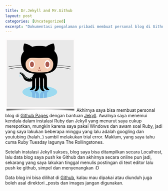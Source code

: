 ```yaml
---
title: Dr.Jekyll and Mr.Github
layout: post
categories: [Uncategorized]
excerpt: "Dokumentasi pengalaman pribadi membuat personal blog di Github Pages dengan bantuan Jekyll."
---
```

<a href="https://github.com/timbul/timbul.github.com"><img class="kiri" alt="Octocat" src="/images/octocat.png"></a>
Akhirnya saya bisa membuat personal blog di [Github Pages][1] dengan bantuan [Jekyll][2]. Awalnya saya menemui kendala dalam instalasi Ruby dan Jekyll yang menurut saya cukup merepotkan, mungkin karena saya pakai Windows dan awam soal Ruby, jadi yang saya lakukan beberapa minggu yang lalu adalah googling dan youtubing (halah..) sambil melakukan trial error. Maklum, yang saya tahu cuma Ruby Tuesday lagunya The Rollingstones.

Setelah instalasi Jekyll sukses, blog saya bisa ditampilkan secara Localhost, lalu data blog saya push ke Github dan akhirnya secara online pun jadi, sekarang yang saya lakukan tinggal menulis postingan di text editor lalu push ke github, simpel dan menyenangkan :D

Data blog ini bisa dilihat di [Github][3], kalau mau dipakai atau diunduh juga boleh asal direktori _posts dan images jangan digunakan.

[1]: http://pages.github.com/
[2]: http://jekyllrb.com/
[3]: https://github.com/timbul/timbul.github.com